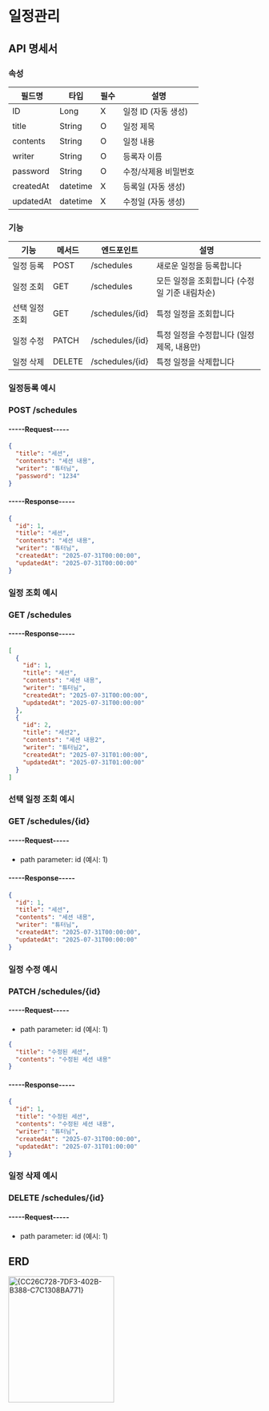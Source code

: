 # 일정관리

## API 명세서

### 속성

| 필드명     | 타입     | 필수 | 설명                   |
|------------|----------|------|------------------------|
| ID         | Long     | X    | 일정 ID (자동 생성)    |
| title      | String   | O    | 일정 제목              |
| contents   | String   | O    | 일정 내용              |
| writer     | String   | O    | 등록자 이름            |
| password   | String   | O    | 수정/삭제용 비밀번호   |
| createdAt  | datetime | X    | 등록일 (자동 생성)     |
| updatedAt  | datetime | X    | 수정일 (자동 생성)     |

### 기능

| 기능           | 메서드 | 엔드포인트        | 설명                                        |
|----------------|--------|-------------------|---------------------------------------------|
| 일정 등록      | POST   | /schedules        | 새로운 일정을 등록합니다                    |
| 일정 조회      | GET    | /schedules        | 모든 일정을 조회합니다 (수정일 기준 내림차순) |
| 선택 일정 조회 | GET    | /schedules/{id}   | 특정 일정을 조회합니다                      |
| 일정 수정      | PATCH  | /schedules/{id}   | 특정 일정을 수정합니다 (일정 제목, 내용만)  |
| 일정 삭제      | DELETE | /schedules/{id}   | 특정 일정을 삭제합니다                      |



### 일정등록 예시
### POST  /schedules

#### -----Request-----
```JSON
{
  "title": "세션",
  "contents": "세션 내용",
  "writer": "튜터님",
  "password": "1234"
}
```
#### -----Response-----
```JSON
{
  "id": 1,
  "title": "세션",
  "contents": "세션 내용",
  "writer": "튜터님",
  "createdAt": "2025-07-31T00:00:00",
  "updatedAt": "2025-07-31T00:00:00"
}
```

### 일정 조회 예시
### GET  /schedules

#### -----Response-----
```JSON
[
  {
    "id": 1,
    "title": "세션",
    "contents": "세션 내용",
    "writer": "튜터님",
    "createdAt": "2025-07-31T00:00:00",
    "updatedAt": "2025-07-31T00:00:00"
  },
  {
    "id": 2,
    "title": "세션2",
    "contents": "세션 내용2",
    "writer": "튜터님2",
    "createdAt": "2025-07-31T01:00:00",
    "updatedAt": "2025-07-31T01:00:00"
  }
]
```

### 선택 일정 조회 예시
### GET  /schedules/{id}

#### -----Request-----
- path parameter: id (예시: 1) 

#### -----Response-----
```JSON
{
  "id": 1,
  "title": "세션",
  "contents": "세션 내용",
  "writer": "튜터님",
  "createdAt": "2025-07-31T00:00:00",
  "updatedAt": "2025-07-31T00:00:00"
}
```

### 일정 수정 예시
### PATCH  /schedules/{id}

#### -----Request-----
- path parameter: id (예시: 1)
```JSON
{
  "title": "수정된 세션",
  "contents": "수정된 세션 내용"
}
```

#### -----Response-----
```JSON
{
  "id": 1,
  "title": "수정된 세션",
  "contents": "수정된 세션 내용",
  "writer": "튜터님",
  "createdAt": "2025-07-31T00:00:00",
  "updatedAt": "2025-07-31T01:00:00"
}
```

### 일정 삭제 예시
### DELETE  /schedules/{id}

#### -----Request-----
- path parameter: id (예시: 1)



## ERD
<img width="211" height="252" alt="{CC26C728-7DF3-402B-B388-C7C1308BA771}" src="https://github.com/user-attachments/assets/5f02f1fa-0ea3-45a8-82a8-c8d605ec0f0f" />







